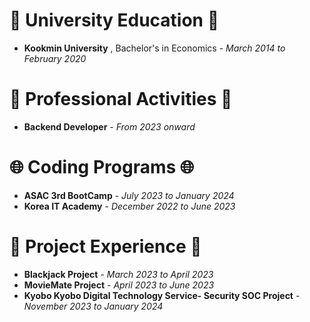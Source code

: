 
# 🏫 University Education 🏫  
- **Kookmin University** , Bachelor's in Economics - *March 2014 to February 2020*

# 🧩 Professional Activities 🧩  
- **Backend Developer** - *From 2023 onward*

# 🌐 Coding Programs 🌐  
- **ASAC 3rd BootCamp** - *July 2023 to January 2024*
- **Korea IT Academy** - *December 2022 to June 2023*

# 🚀 Project Experience 🚀  
- **Blackjack Project** - *March 2023 to April 2023*
- **MovieMate Project** - *April 2023 to June 2023*
- **Kyobo Kyobo Digital Technology Service- Security SOC Project** - *November 2023 to January 2024*

